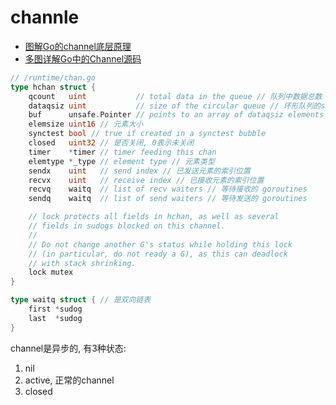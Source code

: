 # channle
- [图解Go的channel底层原理](https://blog.csdn.net/i6448038/article/details/89303398)
- [多图详解Go中的Channel源码](https://www.luozhiyun.com/archives/427)

```go
// /runtime/chan.go
type hchan struct {
	qcount   uint           // total data in the queue // 队列中数据总数
	dataqsiz uint           // size of the circular queue // 环形队列的size即构造 channel 时指定的 buf 大小
	buf      unsafe.Pointer // points to an array of dataqsiz elements // 指向环形队列
	elemsize uint16 // 元素大小
	synctest bool // true if created in a synctest bubble
	closed   uint32 // 是否关闭, 0表示未关闭
	timer    *timer // timer feeding this chan
	elemtype *_type // element type // 元素类型
	sendx    uint   // send index // 已发送元素的索引位置
	recvx    uint   // receive index // 已接收元素的索引位置
	recvq    waitq  // list of recv waiters // 等待接收的 goroutines
	sendq    waitq  // list of send waiters // 等待发送的 goroutines

	// lock protects all fields in hchan, as well as several
	// fields in sudogs blocked on this channel.
	//
	// Do not change another G's status while holding this lock
	// (in particular, do not ready a G), as this can deadlock
	// with stack shrinking.
	lock mutex
}

type waitq struct { // 是双向链表
	first *sudog
	last  *sudog
}
```

channel是异步的, 有3种状态:
1. nil
2. active, 正常的channel
3. closed